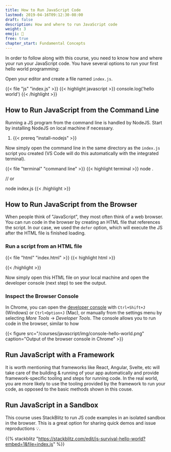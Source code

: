 ```yaml
---
title: How to Run JavaScript Code
lastmod: 2019-04-16T09:12:30-08:00
draft: false
description: How and where to run JavaScript code
weight: 3
emoji: 🚀
free: true
chapter_start: Fundamental Concepts
---
```


In order to follow along with this course, you need to know how and where your run your JavaScript code. You have several options to run your first hello world programming:

Open your editor and create a file named `index.js`. 

{{< file "js" "index.js" >}}
{{< highlight javascript >}}
console.log('hello world')
{{< /highlight >}}

## How to Run JavaScript from the Command Line

Running a JS program from the command line is handled by NodeJS. Start by installing NodeJS on local machine if necessary. 

1. {{< prereq "install-nodejs" >}}

Now simply open the command line in the same directory as the `index.js` script you created (VS Code will do this automatically with the integrated terminal). 

{{< file "terminal" "command line" >}}
{{< highlight terminal >}}
node .

// or 

node index.js
{{< /highlight >}}

## How to Run JavaScript from the Browser

When people think of "JavaScript", they most often think of a web browser. You can run code in the browser by creating an HTML file that references the script. In our case, we used the `defer` option, which will execute the JS after the HTML file is finished loading. 

### Run a script from an HTML file

{{< file "html" "index.html" >}}
{{< highlight html >}}
<html>
    <head>
        <script defer src="./index.js"></script>
    </head>
</html>
{{< /highlight >}}

Now simply open this HTML file on your local machine and open the developer console (next step) to see the output. 

### Inspect the Browser Console

In Chrome, you can open the [developer console](https://developers.google.com/web/tools/chrome-devtools/console/) with `Ctrl+Shift+J` (Windows) or `Ctrl+Option+J` (Mac), or manually from the settings menu by selecting *More Tools* -> *Developer Tools*. The console allows you to run code in the browser, similar to how 

{{< figure src="/courses/javascript/img/console-hello-world.png" caption="Output of the browser console in Chrome" >}}


## Run JavaScript with a Framework

It is worth mentioning that frameworks like React, Angular, Svelte, etc will take care of the building & running of your app automatically and provide framework-specific tooling and steps for running code. In the real world, you are more likely to use the tooling provided by the framework to run your code, as opposed to the basic methods shown in this couse. 

## Run JavaScript in a Sandbox

This course uses StackBlitz to run JS code examples in an isolated sandbox in the browser. This is a great option for sharing quick demos and issue reproductions 💡. 


{{% stackblitz "https://stackblitz.com/edit/js-survival-hello-world?embed=1&file=index.js" %}}
